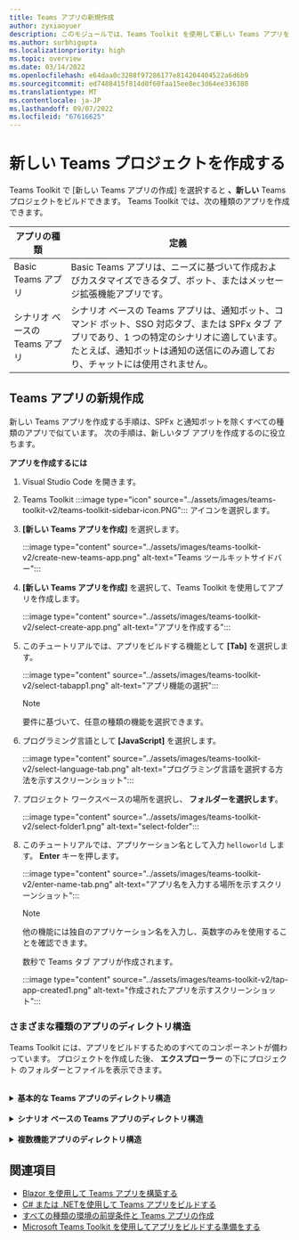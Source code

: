 ```yaml
---
title: Teams アプリの新規作成
author: zyxiaoyuer
description: このモジュールでは、Teams Toolkit を使用して新しい Teams アプリを作成する方法について説明します
ms.author: surbhigupta
ms.localizationpriority: high
ms.topic: overview
ms.date: 03/14/2022
ms.openlocfilehash: e64daa0c3288f97286177e814204404522a6d6b9
ms.sourcegitcommit: ed7488415f814d0f60faa15ee8ec3d64ee336380
ms.translationtype: MT
ms.contentlocale: ja-JP
ms.lasthandoff: 09/07/2022
ms.locfileid: "67616625"
---
```

# <a name="create-a-new-teams-project"></a>新しい Teams プロジェクトを作成する

Teams Toolkit で [新しい Teams アプリの作成] を選択すると **、新しい** Teams プロジェクトをビルドできます。 Teams Toolkit では、次の種類のアプリを作成できます。

| アプリの種類 | 定義 |
| --- | --- |
| Basic Teams アプリ | Basic Teams アプリは、ニーズに基づいて作成およびカスタマイズできるタブ、ボット、またはメッセージ拡張機能アプリです。 |
| シナリオ ベースの Teams アプリ | シナリオ ベースの Teams アプリは、通知ボット、コマンド ボット、SSO 対応タブ、または SPFx タブ アプリであり、1 つの特定のシナリオに適しています。 たとえば、通知ボットは通知の送信にのみ適しており、チャットには使用されません。 |

## <a name="create-a-new-teams-app"></a>Teams アプリの新規作成

新しい Teams アプリを作成する手順は、SPFx と通知ボットを除くすべての種類のアプリで似ています。 次の手順は、新しいタブ アプリを作成するのに役立ちます。

**アプリを作成するには**

1. Visual Studio Code を開きます。
1. Teams Toolkit :::image type="icon" source="../assets/images/teams-toolkit-v2/teams-toolkit-sidebar-icon.PNG"::: アイコンを選択します。
1. **[新しい Teams アプリを作成]** を選択します。

   :::image type="content" source="../assets/images/teams-toolkit-v2/create-new-teams-app.png" alt-text="Teams ツールキットサイドバー":::

1. **[新しい Teams アプリを作成]** を選択して、Teams Toolkit を使用してアプリを作成します。

   :::image type="content" source="../assets/images/teams-toolkit-v2/select-create-app.png" alt-text="アプリを作成する":::

1. このチュートリアルでは、アプリをビルドする機能として **[Tab]** を選択します。

   :::image type="content" source="../assets/images/teams-toolkit-v2/select-tabapp1.png" alt-text="アプリ機能の選択":::

   > [!NOTE]
   > 要件に基づいて、任意の種類の機能を選択できます。

1. プログラミング言語として **[JavaScript]** を選択します。

    :::image type="content" source="../assets/images/teams-toolkit-v2/select-language-tab.png" alt-text="プログラミング言語を選択する方法を示すスクリーンショット":::

1. プロジェクト ワークスペースの場所を選択し、 **フォルダーを選択します**。

    :::image type="content" source="../assets/images/teams-toolkit-v2/select-folder1.png" alt-text="select-folder":::

1. このチュートリアルでは、アプリケーション名として入力 `helloworld` します。 **Enter** キーを押します。

   :::image type="content" source="../assets/images/teams-toolkit-v2/enter-name-tab.png" alt-text="アプリ名を入力する場所を示すスクリーンショット":::

   > [!NOTE]
   > 他の機能には独自のアプリケーション名を入力し、英数字のみを使用することを確認できます。

   数秒で Teams タブ アプリが作成されます。

    :::image type="content" source="../assets/images/teams-toolkit-v2/tap-app-created1.png" alt-text="作成されたアプリを示すスクリーンショット":::

### <a name="directory-structure-for-different-app-types"></a>さまざまな種類のアプリのディレクトリ構造

Teams Toolkit には、アプリをビルドするためのすべてのコンポーネントが備わっています。 プロジェクトを作成した後、 **エクスプローラー** の下にプロジェクト のフォルダーとファイルを表示できます。

<br>
<details>
<summary><b>基本的な Teams アプリのディレクトリ構造</b></summary>

Teams の基本的なアプリとディレクトリ構造には、すべての種類のアプリに似た 3 種類があります。 次の例は、Teams タブ アプリの基本的なディレクトリ構造を示しています。

| フォルダー名 | コンテンツ |
| --- | --- |
| `.fx/configs` | ユーザーが Teams アプリ用にカスタマイズできる構成ファイル。 |
| - `.fx/configs/config.<envName>.json` | 環境すべての構成ファイル。 |
| - `.fx/configs/azure.parameters.<envName>.json` | すべての環境に対する Azure BICEP プロビジョニングのパラメーター ファイル。 |
| - `.fx/configs/projectSettings.json` | すべての環境に適用されるグローバル プロジェクト設定。 |
| `tabs` | プライバシーに関する通知、使用条件、構成タブなど、実行時に必要なタブ機能のためのコード。 |
| - `tabs/src/index.jsx` | メインのアプリ コンポーネントが `ReactDOM.render()` によってレンダリングされる、フロントエンド アプリのエントリ ポイント |
| - `tabs/src/components/App.jsx` | アプリで URL ルーティングを処理するためのコード。 [Microsoft Teams JavaScript client SDK](../tabs/how-to/using-teams-client-sdk.md) を呼び出して、アプリと Teams の間の通信を確立します。 |
| - `tabs/src/components/Tab.jsx` | アプリの UI を実装するコード。 |
| - `tabs/src/components/TabConfig.jsx` | アプリを構成する UI を実装するコード。 |
| `templates/appPackage` | アプリ マニフェスト テンプレート ファイルとアプリ アイコン: color.png および outline.png。 |
| - `templates/appPackage/manifest.template.json` | ローカルまたはリモートの環境でアプリを実行するためのアプリ マニフェスト。  |
| `templates/azure` | BICEP テンプレート ファイル |

> [!NOTE]
> ボットまたはメッセージ拡張機能アプリがある場合は、関連するフォルダーがディレクトリ構造に追加されます。

さまざまな種類の基本的な Teams アプリのディレクトリ構造の詳細については、次の表を参照してください。

| アプリの種類 | リンク |
| --- | --- |
| タブ アプリの場合 | [JavaScript を使用して初めてのタブ アプリを構築する](../sbs-gs-javascript.yml) |
| ボット アプリの場合 | [JavaScript を使用して初めてのボット アプリを構築する](../sbs-gs-bot.yml) |
| メッセージ拡張機能アプリの場合 | [JavaScript を使用して最初のメッセージ拡張アプリを作成する](../sbs-gs-msgext.yml) |

</details>
<br>
<details>
<summary><b>シナリオ ベースの Teams アプリのディレクトリ構造</b></summary>

4 種類のシナリオ ベースの Teams アプリとディレクトリ構造は、すべての種類のアプリで似ています。 次の例は、シナリオベースの通知ボット Teams アプリディレクトリ構造を示しています。

新しいプロジェクト フォルダーには、次のコンテンツが含まれています。

| フォルダー名 | コンテンツ |
| --- | --- |
| `.fx` | プロジェクト レベルの設定、構成、および環境の情報 |
| `.vscode` | ローカル デバッグ用の VS コード ファイル |
| `bot` | ボットのソース コード |
| `templates` | Teams アプリ マニフェストと対応する Azure リソースのテンプレート |

**ボット** フォルダー内のコア通知の実装とその内容は次のとおりです。

| ファイル名 | コンテンツ |
| --- | --- |
| `src/adaptiveCards/` | アダプティブ カードのテンプレート  |
| `src/internal/` | 通知機能用に生成された初期化コード |
| `src/index.*s` | ボット メッセージを処理し、通知を送信するエントリポイント |
| `.gitignore` | ボット プロジェクトからローカル ファイルを除外するファイル |
| `package.json` | ボット プロジェクトの npm パッケージ ファイル |

> [!NOTE]
> コマンド ボット、SSO 対応タブ、または SPFx タブ アプリがある場合は、関連するフォルダーがディレクトリ構造に追加されます。

さまざまな種類のシナリオ ベースの Teams アプリのディレクトリ構造の詳細については、次の表を参照してください。

| アプリの種類 | リンク |
| --- | --- |
| 通知ボット アプリの場合 | [Teams への通知の送信](../sbs-gs-notificationbot.yml) |
| コマンド ボット アプリの場合 | [ビルド コマンド ボット](../sbs-gs-commandbot.yml) |
| SPFx タブ アプリの場合 | [SPFx](../sbs-gs-spfx.yml) を使用して Teams アプリを構築する |

</details>
<br>
<details>
<summary><b>複数機能アプリのディレクトリ構造</b></summary>

追加機能を使用して、既存の Teams アプリにさらに機能を追加できます。 たとえば、既存のタブ アプリにボット アプリを追加すると、Teams Toolkit は関連するファイルとコードを含むボット フォルダーを追加します。

次の図は、タブ アプリのディレクトリ構造を示しています。

   :::image type="content" source="../assets/images/teams-toolkit-v2/tabapp-directory.png" alt-text="Tab アプリのディレクトリ構造":::

次の図は、ボット機能を備えたタブ アプリのディレクトリ構造を示しています。

   :::image type="content" source="../assets/images/teams-toolkit-v2/tab-app-with-bot-app.png" alt-text="ボット アプリディレクトリ構造を持つタブ アプリ":::

</details>

## <a name="see-also"></a>関連項目

* [Blazor を使用して Teams アプリを構築する](../sbs-gs-blazorupdate.yml)
* [C# または .NETを使用して Teams アプリをビルドする](../sbs-gs-csharp.yml)
* [すべての種類の環境の前提条件と Teams アプリの作成](tools-prerequisites.md)
* [Microsoft Teams Toolkit を使用してアプリをビルドする準備をする](build-environments.md)
